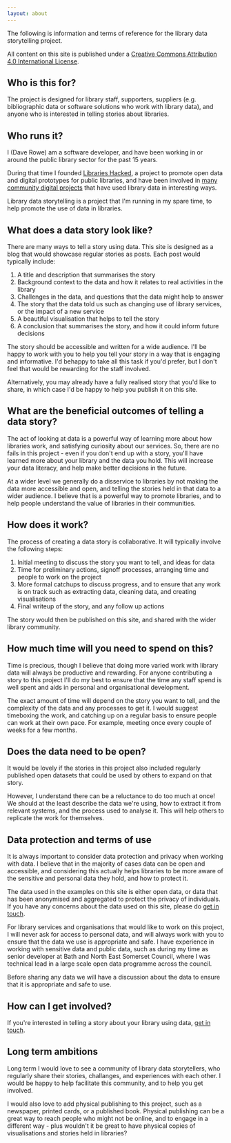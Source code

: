 ```yaml
---
layout: about
---
```


The following is information and terms of reference for the library data storytelling project.

All content on this site is published under a [Creative Commons Attribution 4.0 International License](https://creativecommons.org/licenses/by/4.0/).

## Who is this for?

The project is designed for library staff, supporters, suppliers (e.g. bibliographic data or software solutions who work with library data), and anyone who is interested in telling stories about libraries.

## Who runs it?

I (Dave Rowe) am a software developer, and have been working in or around the public library sector for the past 15 years.

During that time I founded [Libraries Hacked](https://librarieshacked.org/), a project to promote open data and digital prototypes for public libraries, and have been involved in [many community digital projects](https://www.librarieshacked.org/projects/) that have used library data in interesting ways.

Library data storytelling is a project that I'm running in my spare time, to help promote the use of data in libraries.

## What does a data story look like?

There are many ways to tell a story using data. This site is designed as a blog that would showcase regular stories as posts. Each post would typically include:

1. A title and description that summarises the story
2. Background context to the data and how it relates to real activities in the library
3. Challenges in the data, and questions that the data might help to answer
4. The story that the data told us such as changing use of library services, or the impact of a new service
5. A beautiful visualisation that helps to tell the story
6. A conclusion that summarises the story, and how it could inform future decisions

The story should be accessible and written for a wide audience. I'll be happy to work with you to help you tell your story in a way that is engaging and informative. I'd behappy to take all this task if you'd prefer, but I don't feel that would be rewarding for the staff involved.

Alternatively, you may already have a fully realised story that you'd like to share, in which case I'd be happy to help you publish it on this site.

## What are the beneficial outcomes of telling a data story?

The act of looking at data is a powerful way of learning more about how libraries work, and satisfying curiosity about our services. So, there are no fails in this project - even if you don't end up with a story, you'll have learned more about your library and the data you hold. This will increase your data literacy, and help make better decisions in the future.

At a wider level we generally do a disservice to libraries by not making the data more accessible and open, and telling the stories held in that data to a wider audience. I believe that is a powerful way to promote libraries, and to help people understand the value of libraries in their communities.

## How does it work?

The process of creating a data story is collaborative. It will typically involve the following steps:

1. Initial meeting to discuss the story you want to tell, and ideas for data
2. Time for preliminary actions, signoff processes, arranging time and people to work on the project
3. More formal catchups to discuss progress, and to ensure that any work is on track such as extracting data, cleaning data, and creating visualisations
4. Final writeup of the story, and any follow up actions

The story would then be published on this site, and shared with the wider library community.

## How much time will you need to spend on this?

Time is precious, though I believe that doing more varied work with library data will always be productive and rewarding. For anyone contributing a story to this project I'll do my best to ensure that the time any staff spend is well spent and aids in personal and organisational development.

The exact amount of time will depend on the story you want to tell, and the complexity of the data and any processes to get it. I would suggest timeboxing the work, and catching up on a regular basis to ensure people can work at their own pace. For example, meeting once every couple of weeks for a few months.

## Does the data need to be open?

It would be lovely if the stories in this project also included regularly published open datasets that could be used by others to expand on that story.

However, I understand there can be a reluctance to do too much at once! We should at the least describe the data we're using, how to extract it from relevant systems, and the process used to analyse it. This will help others to replicate the work for themselves.

## Data protection and terms of use

It is always important to consider data protection and privacy when working with data. I believe that in the majority of cases data can be open and accessible, and considering this actually helps libraries to be more aware of the sensitive and personal data they hold, and how to protect it.

The data used in the examples on this site is either open data, or data that has been anonymised and aggregated to protect the privacy of individuals. If you have any concerns about the data used on this site, please do [get in touch](mailto:info@librarieshacked.org).

For library services and organisations that would like to work on this project, I will never ask for access to personal data, and will always work with you to ensure that the data we use is appropriate and safe. I have experience in working with sensitive data and public data, such as during my time as senior developer at Bath and North East Somerset Council, where I was technical lead in a large scale open data programme across the council.

Before sharing any data we will have a discussion about the data to ensure that it is appropriate and safe to use.

## How can I get involved?

If you're interested in telling a story about your library using data, [get in touch](mailto:info@librarieshacked.org).

## Long term ambitions

Long term I would love to see a community of library data storytellers, who regularly share their stories, challanges, and experiences with each other. I would be happy to help facilitate this community, and to help you get involved.

I would also love to add physical publishing to this project, such as a newspaper, printed cards, or a published book. Physical publishing can be a great way to reach people who might not be online, and to engage in a different way - plus wouldn't it be great to have physical copies of visualisations and stories held in libraries?
